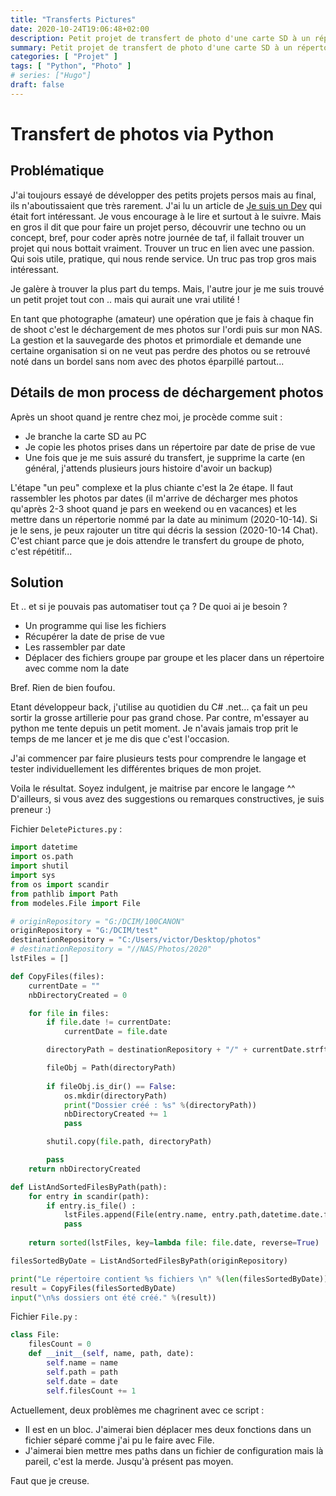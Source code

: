 ```yaml
---
title: "Transferts Pictures"
date: 2020-10-24T19:06:48+02:00
description: Petit projet de transfert de photo d'une carte SD à un répertoire spécifique avec trie par dates
summary: Petit projet de transfert de photo d'une carte SD à un répertoire spécifique avec trie par dates
categories: [ "Projet" ]
tags: [ "Python", "Photo" ]
# series: ["Hugo"]
draft: false
---
```


# Transfert de photos via Python


## Problématique

J'ai toujours essayé de développer des petits projets persos mais au final, ils n'aboutissaient que très rarement. J'ai lu un article de [Je suis un Dev](https://www.jesuisundev.com/projet-perso/) qui était fort intéressant. 
Je vous encourage à le lire et surtout à le suivre. Mais en gros il dit que pour faire un projet perso, découvrir une techno ou un concept, bref, pour coder après notre journée de taf, il fallait trouver un projet qui nous bottait vraiment. Trouver un truc en lien avec une passion. Qui sois utile, pratique, qui nous rende service. Un truc pas trop gros mais intéressant.

Je galère à trouver la plus part du temps. Mais, l'autre jour je me suis trouvé un petit projet tout con .. mais qui aurait une vrai utilité !

En tant que photographe (amateur) une opération que je fais à chaque fin de shoot c'est le déchargement de mes photos sur l'ordi puis sur mon NAS. La gestion et la sauvegarde des photos et primordiale et demande une certaine organisation si on ne veut pas perdre des photos ou se retrouvé noté dans un bordel sans nom avec des photos éparpillé partout...

## Détails de mon process de déchargement photos

Après un shoot quand je rentre chez moi, je procède comme suit : 
- Je branche la carte SD au PC
- Je copie les photos prises dans un répertoire par date de prise de vue
- Une fois que je me suis assuré du transfert, je supprime la carte (en général, j'attends plusieurs jours histoire d'avoir un backup)

L'étape "un peu" complexe et la plus chiante c'est la 2e étape. Il faut rassembler les photos par dates (il m'arrive de décharger mes photos qu'après 2-3 shoot quand je pars en weekend ou en vacances) et les mettre dans un répertorie nommé par la date au minimum (2020-10-14). Si je le sens, je peux rajouter un titre qui décris la session (2020-10-14 Chat).
C'est chiant parce que je dois attendre le transfert du groupe de photo, c'est répétitif...

## Solution

Et .. et si je pouvais pas automatiser tout ça ? De quoi ai je besoin ? 

- Un programme qui lise les fichiers
- Récupérer la date de prise de vue
- Les rassembler par date
- Déplacer des fichiers groupe par groupe et les placer dans un répertoire avec comme nom la date

Bref. Rien de bien foufou.

Etant développeur back, j'utilise au quotidien du C# .net... ça fait un peu sortir la grosse artillerie pour pas grand chose. Par contre, m'essayer au python me tente depuis un petit moment. Je n'avais jamais trop prit le temps de me lancer et je me dis que c'est l'occasion.

J'ai commencer par faire plusieurs tests pour comprendre le langage et tester individuellement les différentes briques de mon projet.

Voila le résultat. Soyez indulgent, je maitrise par encore le langage ^^ D'ailleurs, si vous avez des suggestions ou remarques constructives, je suis preneur :)

Fichier `DeletePictures.py` :
```python
import datetime
import os.path
import shutil
import sys
from os import scandir
from pathlib import Path
from modeles.File import File

# originRepository = "G:/DCIM/100CANON"
originRepository = "G:/DCIM/test"
destinationRepository = "C:/Users/victor/Desktop/photos"
# destinationRepository = "//NAS/Photos/2020"
lstFiles = []

def CopyFiles(files):
    currentDate = ""
    nbDirectoryCreated = 0

    for file in files:
        if file.date != currentDate:
            currentDate = file.date

        directoryPath = destinationRepository + "/" + currentDate.strftime("%Y-%m-%d")

        fileObj = Path(directoryPath)
        
        if fileObj.is_dir() == False:
            os.mkdir(directoryPath)
            print("Dossier créé : %s" %(directoryPath)) 
            nbDirectoryCreated += 1
            pass

        shutil.copy(file.path, directoryPath)

        pass
    return nbDirectoryCreated

def ListAndSortedFilesByPath(path):
    for entry in scandir(path):
        if entry.is_file() :
            lstFiles.append(File(entry.name, entry.path,datetime.date.fromtimestamp(os.path.getmtime(entry.path))))
            pass
    
    return sorted(lstFiles, key=lambda file: file.date, reverse=True)

filesSortedByDate = ListAndSortedFilesByPath(originRepository)

print("Le répertoire contient %s fichiers \n" %(len(filesSortedByDate)))
result = CopyFiles(filesSortedByDate)
input("\n%s dossiers ont été créé." %(result))
```

Fichier `File.py` :
```python
class File:
    filesCount = 0
    def __init__(self, name, path, date):
        self.name = name
        self.path = path
        self.date = date
        self.filesCount += 1
```

Actuellement, deux problèmes me chagrinent avec ce script :
- Il est en un bloc. J'aimerai bien déplacer mes deux fonctions dans un fichier séparé comme j'ai pu le faire avec File.
- J'aimerai bien mettre mes paths dans un fichier de configuration mais là pareil, c'est la merde. Jusqu'à présent pas moyen.

Faut que je creuse.